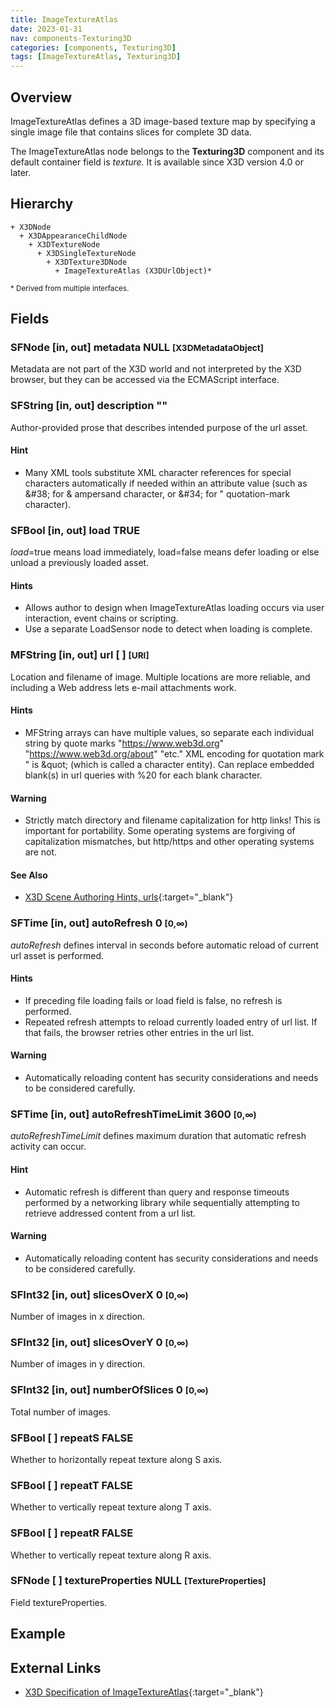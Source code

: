 ```yaml
---
title: ImageTextureAtlas
date: 2023-01-31
nav: components-Texturing3D
categories: [components, Texturing3D]
tags: [ImageTextureAtlas, Texturing3D]
---
```

<style>
.post h3 {
   word-spacing: 0.2em;
}
</style>

## Overview

ImageTextureAtlas defines a 3D image-based texture map by specifying a single image file that contains slices for complete 3D data.

The ImageTextureAtlas node belongs to the **Texturing3D** component and its default container field is *texture.* It is available since X3D version 4.0 or later.

## Hierarchy

```
+ X3DNode
  + X3DAppearanceChildNode
    + X3DTextureNode
      + X3DSingleTextureNode
        + X3DTexture3DNode
          + ImageTextureAtlas (X3DUrlObject)*
```

<small>\* Derived from multiple interfaces.</small>

## Fields

### SFNode [in, out] **metadata** NULL <small>[X3DMetadataObject]</small>

Metadata are not part of the X3D world and not interpreted by the X3D browser, but they can be accessed via the ECMAScript interface.

### SFString [in, out] **description** ""

Author-provided prose that describes intended purpose of the url asset.

#### Hint

- Many XML tools substitute XML character references for special characters automatically if needed within an attribute value (such as &amp;#38; for & ampersand character, or &amp;#34; for " quotation-mark character).

### SFBool [in, out] **load** TRUE

*load*=true means load immediately, load=false means defer loading or else unload a previously loaded asset.

#### Hints

- Allows author to design when ImageTextureAtlas loading occurs via user interaction, event chains or scripting.
- Use a separate LoadSensor node to detect when loading is complete.

### MFString [in, out] **url** [ ] <small>[URI]</small>

Location and filename of image. Multiple locations are more reliable, and including a Web address lets e-mail attachments work.

#### Hints

- MFString arrays can have multiple values, so separate each individual string by quote marks "https://www.web3d.org" "https://www.web3d.org/about" "etc." XML encoding for quotation mark " is &amp;quot; (which is called a character entity). Can replace embedded blank(s) in url queries with %20 for each blank character.

#### Warning

- Strictly match directory and filename capitalization for http links! This is important for portability. Some operating systems are forgiving of capitalization mismatches, but http/https and other operating systems are not.

#### See Also

- [X3D Scene Authoring Hints, urls](https://www.web3d.org/x3d/content/examples/X3dSceneAuthoringHints.html#urls){:target="_blank"}

### SFTime [in, out] **autoRefresh** 0 <small>[0,∞)</small>

*autoRefresh* defines interval in seconds before automatic reload of current url asset is performed.

#### Hints

- If preceding file loading fails or load field is false, no refresh is performed.
- Repeated refresh attempts to reload currently loaded entry of url list. If that fails, the browser retries other entries in the url list.

#### Warning

- Automatically reloading content has security considerations and needs to be considered carefully.

### SFTime [in, out] **autoRefreshTimeLimit** 3600 <small>[0,∞)</small>

*autoRefreshTimeLimit* defines maximum duration that automatic refresh activity can occur.

#### Hint

- Automatic refresh is different than query and response timeouts performed by a networking library while sequentially attempting to retrieve addressed content from a url list.

#### Warning

- Automatically reloading content has security considerations and needs to be considered carefully.

### SFInt32 [in, out] **slicesOverX** 0 <small>[0,∞)</small>

Number of images in x direction.

### SFInt32 [in, out] **slicesOverY** 0 <small>[0,∞)</small>

Number of images in y direction.

### SFInt32 [in, out] **numberOfSlices** 0 <small>[0,∞)</small>

Total number of images.

### SFBool [ ] **repeatS** FALSE

Whether to horizontally repeat texture along S axis.

### SFBool [ ] **repeatT** FALSE

Whether to vertically repeat texture along T axis.

### SFBool [ ] **repeatR** FALSE

Whether to vertically repeat texture along R axis.

### SFNode [ ] **textureProperties** NULL <small>[TextureProperties]</small>

Field textureProperties.

## Example

<x3d-canvas src="https://create3000.github.io/media/examples/Texturing3D/ImageTextureAtlas/ImageTextureAtlas.x3d"></x3d-canvas>

## External Links

- [X3D Specification of ImageTextureAtlas](https://www.web3d.org/documents/specifications/19775-1/V4.0/Part01/components/texturing3d.html#ImageTextureAtlas){:target="_blank"}
